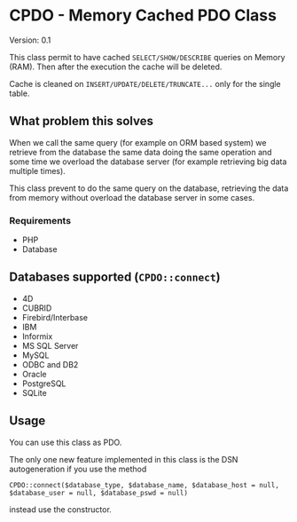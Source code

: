 # CPDO - Memory Cached PDO Class
Version: 0.1

This class permit to have cached `SELECT/SHOW/DESCRIBE` queries on Memory (RAM). Then after the execution the cache will be deleted.

Cache is cleaned on `INSERT/UPDATE/DELETE/TRUNCATE...` only for the single table.

## What problem this solves
When we call the same query (for example on ORM based system) we retrieve from the database the same data doing the same operation and some time we overload the database server (for example retrieving big data multiple times).

This class prevent to do the same query on the database, retrieving the data from memory without overload the database server in some cases.

### Requirements
* PHP
* Database

## Databases supported (`CPDO::connect`)
* 4D
* CUBRID
* Firebird/Interbase
* IBM
* Informix
* MS SQL Server
* MySQL
* ODBC and DB2
* Oracle
* PostgreSQL
* SQLite

## Usage
You can use this class as PDO.

The only one new feature implemented in this class is the DSN autogeneration if you use the method 

`CPDO::connect($database_type, $database_name, $database_host = null, $database_user = null, $database_pswd = null)` 

instead use the constructor.